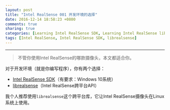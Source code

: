 ```yaml
---
layout: post
title: "Intel RealSense 001 开发环境的选择"
date: 2016-12-14 18:58:23 +0800
comments: true
sharing: true
categories: [Learning Intel RealSense SDK, Learning Intel RealSense librealsense]
tags: [Intel RealSense, Intel RealSense SDK, librealsense]
---
```


---

> 不管你使用Intel RealSense的哪款摄像头，本文都适合你。

对于开发环境（就是你编写程序），你有两个选择：

* [Intel RealSense SDK](http://www.aobosir.com/blog/2016/12/07/Intel-RealSense-Windows-download-install-intel-RealSense-SDK/)（有要求：Windows 10系统）
* [librealsense](https://github.com/IntelRealSense/librealsense)（Intel RealSense跨平台API）

我个人推荐使用`librealsense`这个跨平台库，它让Intel RealSense摄像头在Linux系统上使用。
